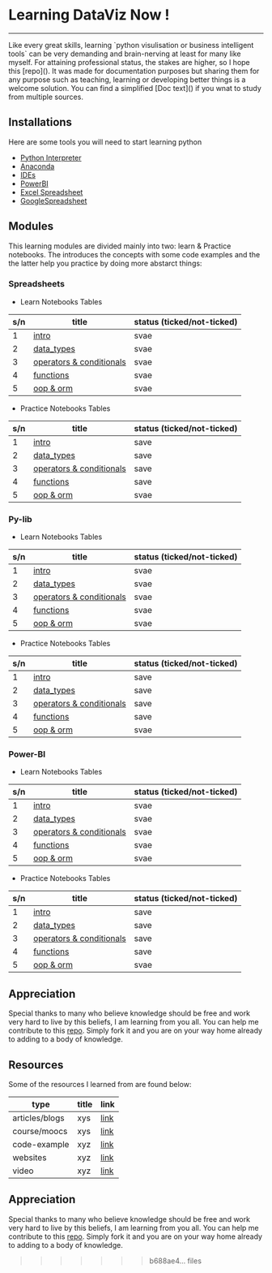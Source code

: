 # Learning DataViz Now !
<hr>
Like every great skills, learning `python visulisation or business intelligent tools` can be very demanding and brain-nerving at least for many like myself. 
For attaining professional status, the stakes are higher, so I hope this [repo](). It was made for documentation purposes but sharing them for any purpose such as teaching, learning or developing better things is a welcome solution. You can find a simplified [Doc text]() if you wnat to study from multiple sources.


## Installations
Here are some tools you will need to start learning python
- [Python Interpreter]()
- [Anaconda]()
- [IDEs]()
- [PowerBI]()
- [Excel Spreadsheet]()
- [GoogleSpreadsheet]()

## Modules
This learning modules are divided mainly into two: learn & Practice notebooks. 
The  introduces the concepts with some code examples and the the latter help you practice by doing more abstarct things:

### Spreadsheets

- Learn Notebooks Tables

|s/n|title|status (ticked/not-ticked)|
|--|------|---------------------------|
|1|[intro](xyz.com)|svae|
|2|[data_types](xyz.com)|svae|
|3|[operators & conditionals](xyz.com)|svae|
|4|[functions](xyz.com)|svae|
|5|[oop & orm](xyz.com)|svae|

- Practice Notebooks Tables

|s/n|title|status (ticked/not-ticked)|
|--|------|---------------------------|
|1|[intro](xyz.com)|save|
|2|[data_types](xyz.com)|save|
|3|[operators & conditionals](xyz.com)|save|
|4|[functions](xyz.com)|save|
|5|[oop & orm](xyz.com)|svae|

### Py-lib

- Learn Notebooks Tables

|s/n|title|status (ticked/not-ticked)|
|--|------|---------------------------|
|1|[intro](xyz.com)|svae|
|2|[data_types](xyz.com)|svae|
|3|[operators & conditionals](xyz.com)|svae|
|4|[functions](xyz.com)|svae|
|5|[oop & orm](xyz.com)|svae|

- Practice Notebooks Tables

|s/n|title|status (ticked/not-ticked)|
|--|------|---------------------------|
|1|[intro](xyz.com)|save|
|2|[data_types](xyz.com)|save|
|3|[operators & conditionals](xyz.com)|save|
|4|[functions](xyz.com)|save|
|5|[oop & orm](xyz.com)|svae|

### Power-BI

- Learn Notebooks Tables

|s/n|title|status (ticked/not-ticked)|
|--|------|---------------------------|
|1|[intro](xyz.com)|svae|
|2|[data_types](xyz.com)|svae|
|3|[operators & conditionals](xyz.com)|svae|
|4|[functions](xyz.com)|svae|
|5|[oop & orm](xyz.com)|svae|

- Practice Notebooks Tables

|s/n|title|status (ticked/not-ticked)|
|--|------|---------------------------|
|1|[intro](xyz.com)|save|
|2|[data_types](xyz.com)|save|
|3|[operators & conditionals](xyz.com)|save|
|4|[functions](xyz.com)|save|
|5|[oop & orm](xyz.com)|svae|

## Appreciation
Special thanks to many who believe knowledge should be free and work very hard to live by this beliefs, I am learning from you all. You can help me contribute to this [repo](). Simply fork it and you are on your way home already to adding to a body of knowledge.


## Resources
Some of the resources I learned from are found below:

| type |title |link |
|------|------|-----|
|articles/blogs|xys|[link](xyz.com)|
|course/moocs|xys|[link](xyz.com)|
|code-example|xyz|[link](xyz.com)|
|websites|xyz|[link](xyz.com)|
|video|xyz|[link](xyz.com)|

## Appreciation
Special thanks to many who believe knowledge should be free and work very hard to live by this beliefs, I am learning from you all. 
You can help me contribute to this [repo](https://github.com/chisomloius/iLearnVIZ). Simply fork it and you are on your way home already 
to adding to a body of knowledge.
>>>>>>> b688ae4... files
